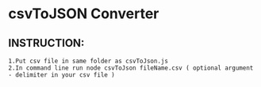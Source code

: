 # csvToJSON Converter
## INSTRUCTION:
```
1.Put csv file in same folder as csvToJson.js
2.In command line run node csvToJson fileName.csv ( optional argument - delimiter in your csv file )
```
